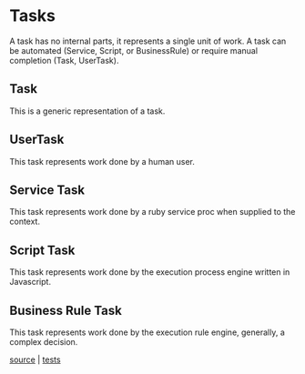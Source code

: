 # Tasks

A task has no internal parts, it represents a single unit of work. A task can be automated (Service, Script, or BusinessRule) or require manual completion (Task, UserTask).

## Task

This is a generic representation of a task.

## UserTask

This task represents work done by a human user.

## Service Task

This task represents work done by a ruby service proc when supplied to the context.

## Script Task

This task represents work done by the execution process engine written in Javascript.

## Business Rule Task

This task represents work done by the execution rule engine, generally, a complex decision.

[source](../lib/bpmn/task.rb) | [tests](../test/bpmn/task_test.rb)